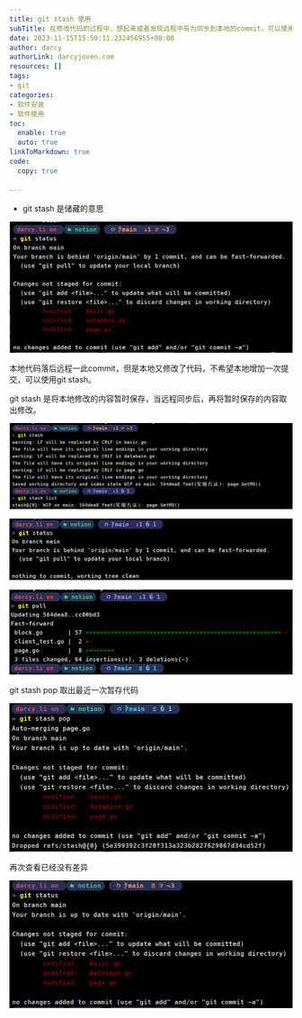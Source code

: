 ```yaml
---
title: git stash 使用
subTitle: 在修改代码的过程中，想起来或者发现远程中有为同步到本地的commit，可以使用此功能。
date: 2023-11-15T15:50:11.232456955+08:00
author: darcy
authorLink: darcyjoven.com
resources: []
tags:
- git
categories:
- 软件安装
- 软件使用
toc:
  enable: true
  auto: true
linkToMarkdown: true
code:
  copy: true

---
```

- git stash 是储藏的意思

![74e6821d-d9db-464c-95dd-e7c02ab67150-Untitled.png](image/74e6821d-d9db-464c-95dd-e7c02ab67150-Untitled.png)

本地代码落后远程一此commit，但是本地又修改了代码，不希望本地增加一次提交，可以使用git stash。



git stash 是将本地修改的内容暂时保存，当远程同步后，再将暂时保存的内容取出修改。



![49100893-e832-457f-bb3c-7077b6c9704e-Untitled.png](image/49100893-e832-457f-bb3c-7077b6c9704e-Untitled.png)

![4d2c7414-9514-4ad7-b6e8-18063e64f255-Untitled.png](image/4d2c7414-9514-4ad7-b6e8-18063e64f255-Untitled.png)



![96287797-1a17-4228-9819-fabe666491a2-Untitled.png](image/96287797-1a17-4228-9819-fabe666491a2-Untitled.png)



git stash pop 取出最近一次暂存代码

![af273173-0db7-4910-98d1-b8e830abde3e-Untitled.png](image/af273173-0db7-4910-98d1-b8e830abde3e-Untitled.png)



再次查看已经没有差异

![36661a1f-f442-4271-9007-8ca972b64bcd-Untitled.png](image/36661a1f-f442-4271-9007-8ca972b64bcd-Untitled.png)



